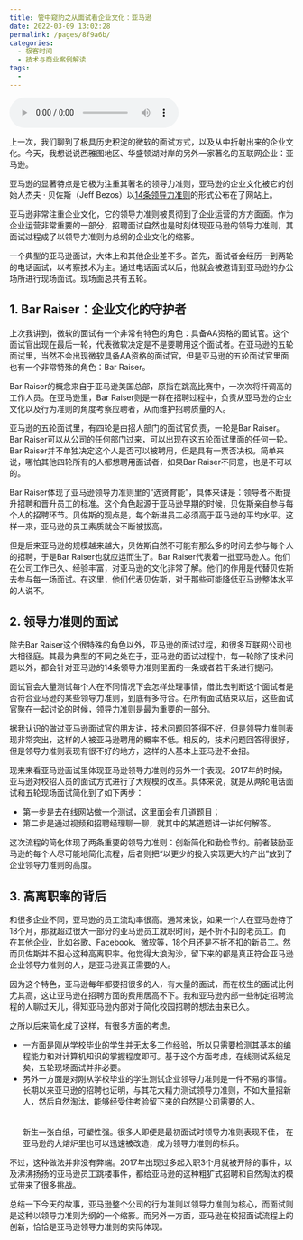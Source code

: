 ```yaml
---
title: 管中窥豹之从面试看企业文化：亚马逊
date: 2022-03-09 13:02:28
permalink: /pages/8f9a6b/
categories:
  - 极客时间
  - 技术与商业案例解读
tags:
  - 
---
```

<audio title="038.管中窥豹之从面试看企业文化：亚马逊" src="https://static001.geekbang.org/resource/audio/67/0e/6707ea6829f236d917781f333d13da0e.mp3" controls="controls"></audio> 
<p>上一次，我们聊到了极具历史积淀的微软的面试方式，以及从中折射出来的企业文化。今天，我想说说西雅图地区、华盛顿湖对岸的另外一家著名的互联网企业：亚马逊。</p>
<p>亚马逊的显著特点是它极为注重其著名的领导力准则，亚马逊的企业文化被它的创始人杰夫 · 贝佐斯（Jeff Bezos）以<a href="https://www.amazon.jobs/principles">14条领导力准则</a>的形式公布在了网站上。</p>
<p>亚马逊非常注重企业文化，它的领导力准则被贯彻到了企业运营的方方面面。作为企业运营非常重要的一部分，招聘面试自然也是时刻体现亚马逊的领导力准则，其面试过程成了以领导力准则为总纲的企业文化的缩影。</p>
<p>一个典型的亚马逊面试，大体上和其他企业差不多。首先，面试者会经历一到两轮的电话面试，以考察技术为主。通过电话面试以后，他就会被邀请到亚马逊的办公场所进行现场面试。现场面总共有五轮。</p>
<h2>1. Bar Raiser：企业文化的守护者</h2>
<p>上次我讲到，微软的面试有一个非常有特色的角色：具备AA资格的面试官。这个面试官出现在最后一轮，代表微软决定是不是要聘用这个面试者。在亚马逊的五轮面试里，当然不会出现微软具备AA资格的面试官，但是亚马逊的五轮面试官里面也有一个非常特殊的角色：Bar Raiser。</p>
<p>Bar Raiser的概念来自于亚马逊美国总部，原指在跳高比赛中，一次次将杆调高的工作人员。在亚马逊里，Bar Raiser则是一群在招聘过程中，负责从亚马逊的企业文化以及行为准则的角度考察应聘者，从而维护招聘质量的人。</p>
<!-- [[[read_end]]] -->
<p>亚马逊的五轮面试里，有四轮是由招人部门的面试官负责，一轮是Bar Raiser。Bar Raiser可以从公司的任何部门过来，可以出现在这五轮面试里面的任何一轮。Bar Raiser并不单独决定这个人是否可以被聘用，但是具有一票否决权。简单来说，哪怕其他四轮所有的人都想聘用面试者，如果Bar Raiser不同意，也是不可以的。</p>
<p><span class="orange">Bar Raiser体现了亚马逊领导力准则里的“选贤育能”，具体来讲是：领导者不断提升招聘和晋升员工的标准。</span>这个角色起源于亚马逊早期的时候，贝佐斯亲自参与每个人的招聘环节。贝佐斯的观点是，每个新进员工必须高于亚马逊的平均水平。这样一来，亚马逊的员工素质就会不断被拔高。</p>
<p>但是后来亚马逊的规模越来越大，贝佐斯自然不可能有那么多的时间去参与每个人的招聘，于是Bar Raiser也就应运而生了。Bar Raiser代表着一批亚马逊人。他们在公司工作已久、经验丰富，对亚马逊的文化非常了解。他们的作用是代替贝佐斯去参与每一场面试。在这里，他们代表贝佐斯，对于那些可能降低亚马逊整体水平的人说不。</p>
<h2>2. 领导力准则的面试</h2>
<p>除去Bar Raiser这个很特殊的角色以外，亚马逊的面试过程，和很多互联网公司也大相径庭。其最为典型的不同之处在于，亚马逊的面试过程中，每一轮除了技术问题以外，都会针对亚马逊的14条领导力准则里面的一条或者若干条进行提问。</p>
<p>面试官会大量测试每个人在不同情况下会怎样处理事情，借此去判断这个面试者是否符合亚马逊的某些领导力准则，到底有多符合。在所有面试结束以后，这些面试官聚在一起讨论的时候，领导力准则是最为重要的一部分。</p>
<p>据我认识的做过亚马逊面试官的朋友讲，技术问题回答得不好，但是领导力准则表现非常突出，这样的人被亚马逊聘用的概率不低。相反的，技术问题回答得很好，但是领导力准则表现有很不好的地方，这样的人基本上亚马逊不会招。</p>
<p>现来来看亚马逊面试里体现亚马逊领导力准则的另外一个表现。2017年的时候，亚马逊对校招人员的面试方式进行了大规模的改革。具体来说，就是从两轮电话面试和五轮现场面试简化到了如下两步：</p>
<ul>
<li>第一步是去在线网站做一个测试，这里面会有几道题目；</li>
<li>第二步是通过视频和招聘经理聊一聊，就其中的某道题讲一讲如何解答。</li>
</ul>
<p>这次流程的简化体现了两条重要的领导力准则：创新简化和勤俭节约。前者鼓励亚马逊的每个人尽可能地简化流程，后者则把“以更少的投入实现更大的产出”放到了企业领导力准则的高度。</p>
<h2>3. 高离职率的背后</h2>
<p>和很多企业不同，亚马逊的员工流动率很高。通常来说，如果一个人在亚马逊待了18个月，那就超过很大一部分的亚马逊员工就职时间，是不折不扣的老员工。而在其他企业，比如谷歌、Facebook、微软等，18个月还是不折不扣的新员工。然而贝佐斯并不担心这种高离职率。他觉得大浪淘沙，留下来的都是真正符合亚马逊企业领导力准则的人，是亚马逊真正需要的人。</p>
<p>因为这个特色，亚马逊每年都要招很多的人，有大量的面试，而在校生的面试比例尤其高，这让亚马逊在招聘方面的费用居高不下。我和亚马逊内部一些制定招聘流程的人聊过天儿，得知亚马逊内部对于简化校园招聘的想法由来已久。</p>
<p>之所以后来简化成了这样，有很多方面的考虑。</p>
<ul>
<li>一方面是刚从学校毕业的学生并无太多工作经验，所以只需要检测其基本的编程能力和对计算机知识的掌握程度即可。基于这个方面考虑，在线测试系统足矣，五轮现场面试并非必要。</li>
<li>另外一方面是对刚从学校毕业的学生测试企业领导力准则是一件不易的事情。长期以来亚马逊的招聘也证明，与其花大精力测试领导力准则，不如大量招新人，然后自然淘汰，能够经受住考验留下来的自然是公司需要的人。<br><br><br />
新生一张白纸，可塑性强。很多人即便是最初面试时领导力准则表现不佳， 在亚马逊的大熔炉里也可以迅速被改造，成为领导力准则的标兵。</li>
</ul>
<p>不过，这种做法并非没有弊端。2017年出现过多起入职3个月就被开除的事件，以及沸沸扬扬的亚马逊员工跳楼事件，都给亚马逊的这种粗犷式招聘和自然淘汰的模式带来了很多挑战。</p>
<p>总结一下今天的故事，亚马逊整个公司的行为准则以领导力准则为核心，而面试则是这种以领导力准则为纲的一个缩影。而另外一方面，亚马逊在校招面试流程上的创新，恰恰是亚马逊领导力准则的实际体现。</p>
<p></p>
